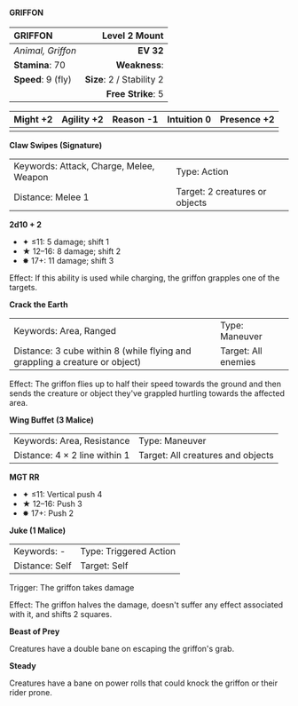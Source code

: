 #### GRIFFON

| GRIFFON            |         **Level 2 Mount** |
| :----------------- | ------------------------: |
| *Animal, Griffon*  |                 **EV 32** |
| **Stamina**: 70    |             **Weakness**: |
| **Speed**: 9 (fly) | **Size**: 2 / Stability 2 |
|                    |        **Free Strike**: 5 |

| **Might** +2 | **Agility** +2 | **Reason** -1 | **Intuition** 0 | **Presence** +2 |
| ------------ | -------------- | ------------- | --------------- | --------------- |
|              |                |               |                 |                 |

**Claw Swipes (Signature)**

|                                         |                                |
| :-------------------------------------- | :----------------------------- |
| Keywords: Attack, Charge, Melee, Weapon | Type: Action                   |
| Distance: Melee 1                       | Target: 2 creatures or objects |

**2d10 + 2**

- ✦ ≤11: 5 damage; shift 1
- ★ 12–16: 8 damage; shift 2
- ✸ 17+: 11 damage; shift 3

Effect: If this ability is used while charging, the griffon grapples one of the targets.

**Crack the Earth**

|                                                                             |                     |
| :-------------------------------------------------------------------------- | :------------------ |
| Keywords: Area, Ranged                                                      | Type: Maneuver      |
| Distance: 3 cube within 8 (while flying and grappling a creature or object) | Target: All enemies |

Effect: The griffon flies up to half their speed towards the ground and then sends the creature or object they've grappled hurtling towards the affected area.

**Wing Buffet (3 Malice)**

|                               |                                   |
| :---------------------------- | :-------------------------------- |
| Keywords: Area, Resistance    | Type: Maneuver                    |
| Distance: 4 × 2 line within 1 | Target: All creatures and objects |

**MGT RR**

- ✦ ≤11: Vertical push 4
- ★ 12–16: Push 3
- ✸ 17+: Push 2

**Juke (1 Malice)**

|                |                        |
| :------------- | :--------------------- |
| Keywords: -    | Type: Triggered Action |
| Distance: Self | Target: Self           |

Trigger: The griffon takes damage

Effect: The griffon halves the damage, doesn't suffer any effect associated with it, and shifts 2 squares.

**Beast of Prey**

Creatures have a double bane on escaping the griffon's grab.

**Steady**

Creatures have a bane on power rolls that could knock the griffon or their rider prone.
